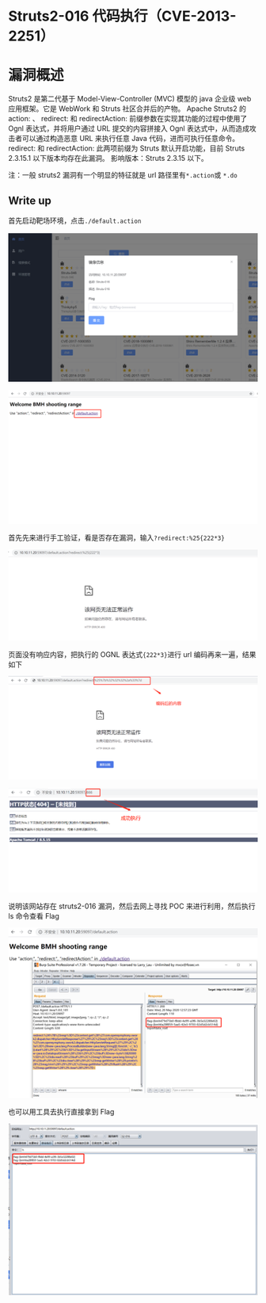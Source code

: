 # Struts2-016 代码执行（CVE-2013-2251）

# 漏洞概述

Struts2 是第二代基于 Model-View-Controller (MVC) 模型的 java 企业级 web 应用框架。它是 WebWork 和 Struts 社区合并后的产物。 Apache Struts2 的 action: 、 redirect: 和 redirectAction: 前缀参数在实现其功能的过程中使用了 Ognl 表达式，并将用户通过 URL 提交的内容拼接入 Ognl 表达式中，从而造成攻击者可以通过构造恶意  URL 来执行任意 Java 代码，进而可执行任意命令。 redirect: 和 redirectAction: 此两项前缀为 Struts 默认开启功能，目前 Struts 2.3.15.1 以下版本均存在此漏洞。
影响版本：Struts 2.3.15 以下。

注：一般 struts2 漏洞有一个明显的特征就是 url 路径里有`*.action`或 `*.do`

## Write up

首先启动靶场环境，点击`./default.action`

![qidong](./qidong.png)

![2](./2.png)

首先先来进行手工验证，看是否存在漏洞，输入`?redirect:%25{222*3}`

![3](./3.png)

页面没有响应内容，把执行的 OGNL 表达式`{222*3}`进行 url 编码再来一遍，结果如下

![5](./5.png)

![6](./6.png)

说明该网站存在 struts2-016 漏洞，然后去网上寻找 POC 来进行利用，然后执行 ls 命令查看 Flag



![7](./7.png)

也可以用工具去执行直接拿到 Flag

![8](./8.png)
